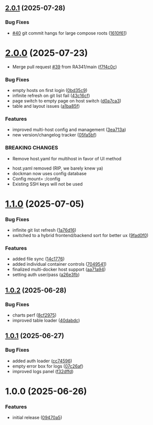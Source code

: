 ## [2.0.1](https://github.com/RA341/dockman/compare/v2.0.0...v2.0.1) (2025-07-28)


### Bug Fixes

* [#40](https://github.com/RA341/dockman/issues/40) git commit hangs for large compose roots ([1610f61](https://github.com/RA341/dockman/commit/1610f6155f9a561e5c89d61f7d4df0659886ec0b))

# [2.0.0](https://github.com/RA341/dockman/compare/v1.1.0...v2.0.0) (2025-07-23)


* Merge pull request [#39](https://github.com/RA341/dockman/issues/39) from RA341/main ([f7f4c0c](https://github.com/RA341/dockman/commit/f7f4c0c9fc958385a6c5d673fd7cf8d93a0c4bae))


### Bug Fixes

* empty hosts on first login ([0bd35c9](https://github.com/RA341/dockman/commit/0bd35c9e26b465118719db7be22366c1ff49fc76))
* infinite refresh on git list fail ([43c16cf](https://github.com/RA341/dockman/commit/43c16cf8fcbcef7d13b70249c2b8bc922ec24287))
* page switch to empty page on host switch ([d0a7ca3](https://github.com/RA341/dockman/commit/d0a7ca35137ab2ae13551b5db7d94d9cf130ff37))
* table and layout issues ([a1ba85f](https://github.com/RA341/dockman/commit/a1ba85f98e041528e7ebd61ff2ee6bb9bdedd6e5))


### Features

* improved multi-host config and management ([3ea713a](https://github.com/RA341/dockman/commit/3ea713ae59c34f09040279bd252a66c318c5b1d1))
* new version/changelog tracker ([05fa5bf](https://github.com/RA341/dockman/commit/05fa5bf6b4b3a7b2aa3f9fc39687032d5c7f6e3f))


### BREAKING CHANGES

* Remove host.yaml for multihost in favor of UI method

- host.yaml removed (RIP, we barely knew ya)
- dockman now uses config database
- Config mount= <path to dockman config>:/config
- Existing SSH keys will not be used

# [1.1.0](https://github.com/RA341/dockman/compare/v1.0.2...v1.1.0) (2025-07-05)


### Bug Fixes

* infinite git list refresh ([1a76d16](https://github.com/RA341/dockman/commit/1a76d163622967c6eb2c8ea9464062cf33b2080b))
* switched to a hybrid frontend/backend sort for better ux ([9fad0f0](https://github.com/RA341/dockman/commit/9fad0f00c6ef6c3c34ee7efb6906404d567f6a0f))


### Features

* added file sync ([14c1776](https://github.com/RA341/dockman/commit/14c17763802c870532cab6f01bb566ad2ef802a3))
* added individual container controls ([7049541](https://github.com/RA341/dockman/commit/70495411c05ad933d016f6c6e3dddec20c47aaad))
* finalized multi-docker host support ([aa71a94](https://github.com/RA341/dockman/commit/aa71a943a66df09aeabab9c5b2dbc0b4f1a32bab))
* setting auth user/pass ([a26e3fb](https://github.com/RA341/dockman/commit/a26e3fbc97d3be9db37d675dd7ff97f7d95aa95f))

## [1.0.2](https://github.com/RA341/dockman/compare/v1.0.1...v1.0.2) (2025-06-28)


### Bug Fixes

* charts perf ([8cf2975](https://github.com/RA341/dockman/commit/8cf2975fe27e639515ba351bcec7e876a17be75a))
* improved table loader ([40dabdc](https://github.com/RA341/dockman/commit/40dabdca4726609ee6877c69ba0da31c4fa83eab))

## [1.0.1](https://github.com/RA341/dockman/compare/v1.0.0...v1.0.1) (2025-06-27)


### Bug Fixes

* added auth loader ([cc74596](https://github.com/RA341/dockman/commit/cc7459697d91ec6d76ee2bb9b6fccf5047d201f6))
* empty error box for logs ([07c26af](https://github.com/RA341/dockman/commit/07c26af61984c9a0e3f0ffd58a4943b359a87cc8))
* improved logs panel ([f32dffd](https://github.com/RA341/dockman/commit/f32dffd76910b904c50659aaf8430edc807cfc6d))

# 1.0.0 (2025-06-26)


### Features

* initial release ([09470a5](https://github.com/RA341/dockman/commit/09470a5d49f4e9fca6b69fec6d72ea98db208209))
